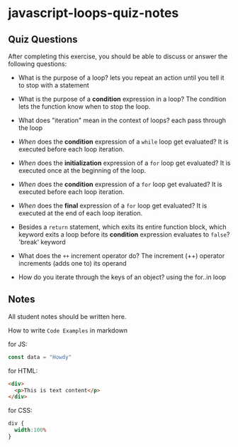 # javascript-loops-quiz-notes

## Quiz Questions

After completing this exercise, you should be able to discuss or answer the following questions:

- What is the purpose of a loop?
lets you repeat an action until you tell it to stop with a statement

- What is the purpose of a **condition** expression in a loop?
The condition lets the function know when to stop the loop.

- What does "iteration" mean in the context of loops?
each pass through the loop

- _When_ does the **condition** expression of a `while` loop get evaluated?
It is executed before each loop iteration.

- _When_ does the **initialization** expression of a `for` loop get evaluated?
It is executed once at the beginning of the loop.

- _When_ does the **condition** expression of a `for` loop get evaluated?
It is executed before each loop iteration.

- _When_ does the **final** expression of a `for` loop get evaluated?
It is executed at the end of each loop iteration.

- Besides a `return` statement, which exits its entire function block, which keyword exits a loop before its **condition** expression evaluates to `false`?
'break' keyword

- What does the `++` increment operator do?
The increment (++) operator increments (adds one to) its operand

- How do you iterate through the keys of an object?
using the for..in loop

## Notes

All student notes should be written here.


How to write `Code Examples` in markdown

for JS:
```javascript
const data = "Howdy"
```

for HTML:
```html
<div>
  <p>This is text content</p>
</div>
```

for CSS:
```css
div {
  width:100%
}
```
